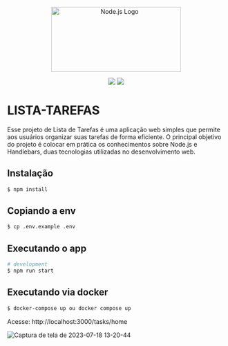 <p align="center">
<a href="https://nestjs.com/" target="blank"><img src="https://www.vectorlogo.zone/logos/nodejs/nodejs-ar21.png" height="150px" width="300px" alt="Node.js Logo" /></a>
</p>

[circleci-image]: https://img.shields.io/circleci/build/github/nestjs/nest/master?token=abc123def456
<p align="center">
<img src="https://img.shields.io/badge/node-16.20.1-6DA55F">
<img src="https://img.shields.io/badge/handlebars-7.0.7-6DA55F">
</p>

# LISTA-TAREFAS
Esse projeto de Lista de Tarefas é uma aplicação web simples que permite aos usuários organizar suas tarefas de forma eficiente. O principal objetivo do projeto é colocar em prática os conhecimentos sobre Node.js e Handlebars, duas tecnologias utilizadas no desenvolvimento web.

## Instalação

```bash
$ npm install
```

## Copiando a env
```bash
$ cp .env.example .env
```

## Executando o app

```bash
# development
$ npm run start
```
## Executando via docker

```bash
$ docker-compose up ou docker compose up
```

Acesse: http://localhost:3000/tasks/home

![Captura de tela de 2023-07-18 13-20-44](https://github.com/c-henrique-dev/lista-tarefas/assets/70810148/06d13eb5-4546-4eb4-826f-da6ce4bae13c)
